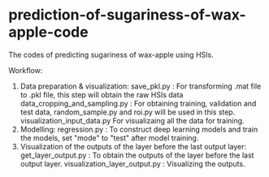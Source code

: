 # prediction-of-sugariness-of-wax-apple-code
The codes of predicting sugariness of wax-apple using HSIs.

Workflow:
1. Data preparation & visualization: 
    save_pkl.py : For transforming .mat file to .pkl file, this step will obtain the raw HSIs data
    data_cropping_and_sampling.py : For obtaining training, validation and test data, random_sample.py and roi.py will be used in this step.
    visualization_input_data.py For visualizaing all the data for training.
2. Modelling:
    regression.py : To construct deep learning models and train the models, set "mode" to "test" after model training.
3. Visualization of the outputs of the layer before the last output layer:
    get_layer_output.py : To obtain the outputs of the layer before the last output layer.
    visualization_layer_output.py : Visualizing the outputs.